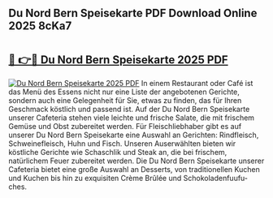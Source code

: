 ## Du Nord Bern Speisekarte PDF Download Online 2025 8cKa7

# <h2><a href="http://gc8g08.nevu.top/?p=Du+Nord+Bern+Speisekarte">🔗 👉🔴 Du Nord Bern Speisekarte 2025 PDF</a></h2>

[![Du Nord Bern Speisekarte 2025 PDF](https://i.imgur.com/dBaPXMq.png)](http://gc8g08.nevu.top/?p=Du+Nord+Bern+Speisekarte)
In einem Restaurant oder Café ist das Menü des Essens nicht nur eine Liste der angebotenen Gerichte, sondern auch eine Gelegenheit für Sie, etwas zu finden, das für Ihren Geschmack köstlich und passend ist. Auf der Du Nord Bern Speisekarte unserer Cafeteria stehen viele leichte und frische Salate, die mit frischem Gemüse und Obst zubereitet werden. Für Fleischliebhaber gibt es auf unserer Du Nord Bern Speisekarte eine Auswahl an Gerichten: Rindfleisch, Schweinefleisch, Huhn und Fisch. Unseren Auserwählten bieten wir köstliche Gerichte wie Schaschlik und Steak an, die bei frischem, natürlichem Feuer zubereitet werden. Die Du Nord Bern Speisekarte unserer Cafeteria bietet eine große Auswahl an Desserts, von traditionellen Kuchen und Kuchen bis hin zu exquisiten Crème Brûlée und Schokoladenfuufu-ches.
